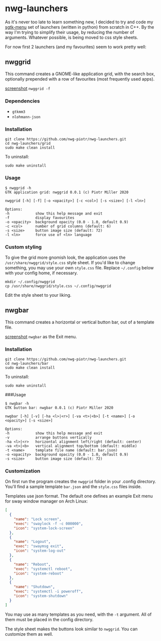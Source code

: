 # nwg-launchers
As it's never too late to learn something new, I decided to try and code my 
[sgtk-menu](https://github.com/nwg-piotr/sgtk-menu) set of launchers (written in python) from scratch in C++.
By the way I'm trying to simplify their usage, by reducing the number of arguments. Whatever possible, is being moved
to css style sheets.

For now first 2 launchers (and my favourites) seem to work pretty well:

## nwggrid

This command creates a GNOME-like application grid, with the search box, optionally prepended with a row of favourites
(most frequently used apps).

[screenshot](http://nwg.pl/Lychee/uploads/big/93a95e8b221fd1c7a11d213f0ee071ee.png) `nwggrid -f`

### Dependencies

- `gtkmm3`
- `nlohmann-json`

### Installation

```
git clone https://github.com/nwg-piotr/nwg-launchers.git
cd nwg-launchers/grid
sudo make clean install
```
To uninstall:

```
sudo make uninstall
```

### Usage

```
$ nwggrid -h
GTK application grid: nwggrid 0.0.1 (c) Piotr Miller 2020

nwggrid [-h] [-f] [-o <opacity>] [-c <col>] [-s <size>] [-l <ln>]

Options:
-h            show this help message and exit
-f            display favourites
-o <opacity>  background opacity (0.0 - 1.0, default 0.9)
-c <col>      number of grid columns (default: 6)
-s <size>     button image size (default: 72)
-l <ln>       force use of <ln> language
```

### Custom styling

To give the grid more gnomish look, the application uses the `/usr/share/nwggrid/style.css` style sheet. If you'd like
to change something, you may use your own `style.css` file. Replace `~/.config` below with your config home, if necessary.

```
mkdir ~/.config/nwggrid
cp /usr/share/nwggrid/style.css ~/.config/nwggrid
```

Edit the style sheet to your liking.

## nwgbar

This command creates a horizontal or vertical button bar, out of a template file.

[screenshot](http://nwg.pl/Lychee/uploads/big/d84cc934ccf639eb5dc8c01304b155db.png) `nwgbar` as the Exit menu.

### Installation

```
git clone https://github.com/nwg-piotr/nwg-launchers.git
cd nwg-launchers/bar
sudo make clean install
```
To uninstall:

```
sudo make uninstall
```

###Usage

```
$ nwgbar -h
GTK button bar: nwgbar 0.0.1 (c) Piotr Miller 2020

nwgbar [-h] [-v] [-ha <l>|<r>] [-va <t>|<b>] [-t <name>] [-o <opacity>] [-s <size>]

Options:
-h            show this help message and exit
-v            arrange buttons vertically
-ha <l>|<r>   horizontal alignment left/right (default: center)
-va <t>|<b>   vertical alignment top/bottom (default: middle)
-t <name>     template file name (default: bar.json)
-o <opacity>  background opacity (0.0 - 1.0, default 0.9)
-s <size>     button image size (default: 72)
```

### Customization

On first run the program creates the `nwggrid` folder in your .config directory. You'll find a sample template `bar.json`
and the `style.css` files inside.

Templates use json format. The default one defines an example Exit menu for sway window manager on Arch Linux:

```json
[
  {
    "name": "Lock screen",
    "exec": "swaylock -f -c 000000",
    "icon": "system-lock-screen"
  },
  {
    "name": "Logout",
    "exec": "swaymsg exit",
    "icon": "system-log-out"
  },
  {
    "name": "Reboot",
    "exec": "systemctl reboot",
    "icon": "system-reboot"
  },
  {
    "name": "Shutdown",
    "exec": "systemctl -i poweroff",
    "icon": "system-shutdown"
  }
]
```

You may use as many templates as you need, with the `-t` argument. All of them must be placed in the config directory.

The style sheet makes the buttons look similar to `nwggrid`. You can customize them as well.
